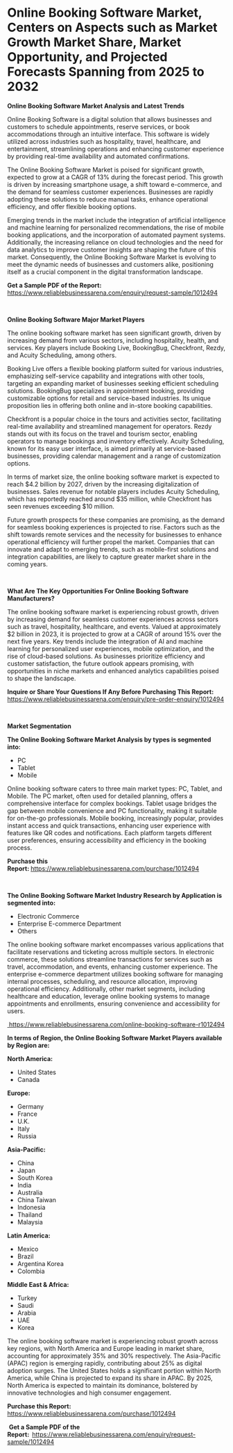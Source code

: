 <p><h1>Online Booking Software Market, Centers on Aspects such as Market Growth Market Share, Market Opportunity, and Projected Forecasts Spanning from 2025 to 2032</h1></p><p><strong>Online Booking Software Market Analysis and Latest Trends</strong></p>
<p><p>Online Booking Software is a digital solution that allows businesses and customers to schedule appointments, reserve services, or book accommodations through an intuitive interface. This software is widely utilized across industries such as hospitality, travel, healthcare, and entertainment, streamlining operations and enhancing customer experience by providing real-time availability and automated confirmations.</p><p>The Online Booking Software Market is poised for significant growth, expected to grow at a CAGR of 13% during the forecast period. This growth is driven by increasing smartphone usage, a shift toward e-commerce, and the demand for seamless customer experiences. Businesses are rapidly adopting these solutions to reduce manual tasks, enhance operational efficiency, and offer flexible booking options.</p><p>Emerging trends in the market include the integration of artificial intelligence and machine learning for personalized recommendations, the rise of mobile booking applications, and the incorporation of automated payment systems. Additionally, the increasing reliance on cloud technologies and the need for data analytics to improve customer insights are shaping the future of this market. Consequently, the Online Booking Software Market is evolving to meet the dynamic needs of businesses and customers alike, positioning itself as a crucial component in the digital transformation landscape.</p></p>
<p><strong>Get a Sample PDF of the Report:&nbsp;</strong> <a href="https://www.reliablebusinessarena.com/enquiry/request-sample/1012494?utm_campaign=3000&utm_medium=2&utm_source=Github&utm_content=ia&utm_term=18042025&utm_id=online-booking-software">https://www.reliablebusinessarena.com/enquiry/request-sample/1012494</a></p>
<p>&nbsp;</p>
<p><strong>Online Booking Software Major Market Players</strong></p>
<p><p>The online booking software market has seen significant growth, driven by increasing demand from various sectors, including hospitality, health, and services. Key players include Booking Live, BookingBug, Checkfront, Rezdy, and Acuity Scheduling, among others.</p><p>Booking Live offers a flexible booking platform suited for various industries, emphasizing self-service capability and integrations with other tools, targeting an expanding market of businesses seeking efficient scheduling solutions. BookingBug specializes in appointment booking, providing customizable options for retail and service-based industries. Its unique proposition lies in offering both online and in-store booking capabilities.</p><p>Checkfront is a popular choice in the tours and activities sector, facilitating real-time availability and streamlined management for operators. Rezdy stands out with its focus on the travel and tourism sector, enabling operators to manage bookings and inventory effectively. Acuity Scheduling, known for its easy user interface, is aimed primarily at service-based businesses, providing calendar management and a range of customization options.</p><p>In terms of market size, the online booking software market is expected to reach $4.2 billion by 2027, driven by the increasing digitalization of businesses. Sales revenue for notable players includes Acuity Scheduling, which has reportedly reached around $35 million, while Checkfront has seen revenues exceeding $10 million. </p><p>Future growth prospects for these companies are promising, as the demand for seamless booking experiences is projected to rise. Factors such as the shift towards remote services and the necessity for businesses to enhance operational efficiency will further propel the market. Companies that can innovate and adapt to emerging trends, such as mobile-first solutions and integration capabilities, are likely to capture greater market share in the coming years.</p></p>
<p>&nbsp;</p>
<p><strong>What Are The Key Opportunities For Online Booking Software Manufacturers?</strong></p>
<p><p>The online booking software market is experiencing robust growth, driven by increasing demand for seamless customer experiences across sectors such as travel, hospitality, healthcare, and events. Valued at approximately $2 billion in 2023, it is projected to grow at a CAGR of around 15% over the next five years. Key trends include the integration of AI and machine learning for personalized user experiences, mobile optimization, and the rise of cloud-based solutions. As businesses prioritize efficiency and customer satisfaction, the future outlook appears promising, with opportunities in niche markets and enhanced analytics capabilities poised to shape the landscape.</p></p>
<p><strong>Inquire or Share Your Questions If Any Before Purchasing This Report:</strong> <a href="https://www.reliablebusinessarena.com/enquiry/pre-order-enquiry/1012494?utm_campaign=3000&utm_medium=2&utm_source=Github&utm_content=ia&utm_term=18042025&utm_id=online-booking-software">https://www.reliablebusinessarena.com/enquiry/pre-order-enquiry/1012494</a></p>
<p>&nbsp;</p>
<p><strong>Market Segmentation</strong></p>
<p><strong>The Online Booking Software Market Analysis by types is segmented into:</strong></p>
<p><ul><li>PC</li><li>Tablet</li><li>Mobile</li></ul></p>
<p><p>Online booking software caters to three main market types: PC, Tablet, and Mobile. The PC market, often used for detailed planning, offers a comprehensive interface for complex bookings. Tablet usage bridges the gap between mobile convenience and PC functionality, making it suitable for on-the-go professionals. Mobile booking, increasingly popular, provides instant access and quick transactions, enhancing user experience with features like QR codes and notifications. Each platform targets different user preferences, ensuring accessibility and efficiency in the booking process.</p></p>
<p><strong>Purchase this Report:&nbsp;</strong><a href="https://www.reliablebusinessarena.com/purchase/1012494?utm_campaign=3000&utm_medium=2&utm_source=Github&utm_content=ia&utm_term=18042025&utm_id=online-booking-software">https://www.reliablebusinessarena.com/purchase/1012494</a></p>
<p>&nbsp;</p>
<p><strong>The Online Booking Software Market Industry Research by Application is segmented into:</strong></p>
<p><ul><li>Electronic Commerce</li><li>Enterprise E-commerce Department</li><li>Others</li></ul></p>
<p><p>The online booking software market encompasses various applications that facilitate reservations and ticketing across multiple sectors. In electronic commerce, these solutions streamline transactions for services such as travel, accommodation, and events, enhancing customer experience. The enterprise e-commerce department utilizes booking software for managing internal processes, scheduling, and resource allocation, improving operational efficiency. Additionally, other market segments, including healthcare and education, leverage online booking systems to manage appointments and enrollments, ensuring convenience and accessibility for users.</p></p>
<p><a href="https://www.reliablebusinessarena.com/online-booking-software-r1012494?utm_campaign=3000&utm_medium=2&utm_source=Github&utm_content=ia&utm_term=18042025&utm_id=online-booking-software">&nbsp;https://www.reliablebusinessarena.com/online-booking-software-r1012494</a></p>
<p><strong>In terms of Region, the Online Booking Software Market Players available by Region are:</strong></p>
<p>
    <p> <strong> North America: </strong>
        <ul>
            <li>United States</li>
            <li>Canada</li>
        </ul>
        </p> 
    <p> <strong> Europe: </strong>
        <ul>
            <li>Germany</li>
            <li>France</li>
            <li>U.K.</li>
            <li>Italy</li>
            <li>Russia</li>
        </ul>
        </p> 
    <p> <strong> Asia-Pacific: </strong>
        <ul>
            <li>China</li>
            <li>Japan</li>
            <li>South Korea</li>
            <li>India</li>
            <li>Australia</li>
            <li>China Taiwan</li>
            <li>Indonesia</li>
            <li>Thailand</li>
            <li>Malaysia</li>
        </ul>
        </p> 
    <p> <strong> Latin America: </strong>
        <ul>
            <li>Mexico</li>
            <li>Brazil</li>
            <li>Argentina Korea</li>
            <li>Colombia</li>
        </ul>
        </p> 
    <p> <strong> Middle East & Africa: </strong>
        <ul>
            <li>Turkey</li>
            <li>Saudi</li>
            <li>Arabia</li>
            <li>UAE</li>
            <li>Korea</li>
        </ul>
    </p>
    </p>
<p><p>The online booking software market is experiencing robust growth across key regions, with North America and Europe leading in market share, accounting for approximately 35% and 30% respectively. The Asia-Pacific (APAC) region is emerging rapidly, contributing about 25% as digital adoption surges. The United States holds a significant portion within North America, while China is projected to expand its share in APAC. By 2025, North America is expected to maintain its dominance, bolstered by innovative technologies and high consumer engagement.</p></p>
<p><strong>Purchase this Report: </strong><a href="https://www.reliablebusinessarena.com/purchase/1012494?utm_campaign=3000&utm_medium=2&utm_source=Github&utm_content=ia&utm_term=18042025&utm_id=online-booking-software">https://www.reliablebusinessarena.com/purchase/1012494</a></p>
<p>&nbsp;<strong>Get a Sample PDF of the Report:&nbsp;&nbsp;</strong><a href="https://www.reliablebusinessarena.com/enquiry/request-sample/1012494?utm_campaign=3000&utm_medium=2&utm_source=Github&utm_content=ia&utm_term=18042025&utm_id=online-booking-software">https://www.reliablebusinessarena.com/enquiry/request-sample/1012494</a></p>
<p><strong></strong></p>
<p><p></p><p></p><p></p></p>